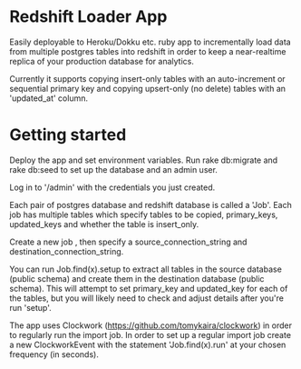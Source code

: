 # Redshift Loader App
Easily deployable to Heroku/Dokku etc. ruby app to incrementally load data from multiple postgres tables into redshift in order to keep a near-realtime replica of your production database for analytics. 

Currently it supports copying insert-only tables with an auto-increment or sequential primary key and copying upsert-only (no delete) tables with an 'updated_at' column.

# Getting started

Deploy the app and set environment variables. Run rake db:migrate and rake db:seed to set up the database and an admin user.

Log in to '/admin' with the credentials you just created.

Each pair of postgres database and redshift database is called a 'Job'. Each job has multiple tables which specify tables to be copied, primary_keys, updated_keys and whether the table is insert_only.

Create a new job , then specify a source_connection_string and destination_connection_string.

You can run Job.find(x).setup to extract all tables in the source database (public schema) and create them in the destination database (public schema). This will attempt to set primary_key and updated_key for each of the tables, but you will likely need to check and adjust details after you're run 'setup'.

The app uses Clockwork (https://github.com/tomykaira/clockwork) in order to regularly run the import job. In order to set up a regular import job create a new ClockworkEvent with the statement 'Job.find(x).run' at your chosen frequency (in seconds).


